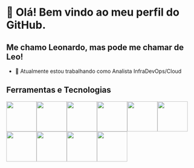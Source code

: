 # 👋 Olá! Bem vindo ao meu perfil do GitHub.
## Me chamo Leonardo, mas pode me chamar de Leo!

- 🔭 Atualmente estou trabalhando como Analista InfraDevOps/Cloud



## Ferramentas e Tecnologias

<img src="https://cdn.jsdelivr.net/gh/devicons/devicon/icons/terraform/terraform-original-wordmark.svg" width="80" height="80"/><img src="https://cdn.jsdelivr.net/gh/devicons/devicon/icons/amazonwebservices/amazonwebservices-plain-wordmark.svg" width="80" height="80"/><img src="https://cdn.jsdelivr.net/gh/devicons/devicon/icons/linux/linux-original.svg" width="80" height="80"/><img src="https://cdn.jsdelivr.net/gh/devicons/devicon/icons/python/python-original-wordmark.svg" width="80" height="80"/><img src="https://cdn.jsdelivr.net/gh/devicons/devicon/icons/jenkins/jenkins-original.svg" width="80" height="80"/><img src="https://cdn.jsdelivr.net/gh/devicons/devicon/icons/vscode/vscode-original-wordmark.svg" width="80" height="80"/><img src="https://cdn.jsdelivr.net/gh/devicons/devicon/icons/php/php-plain.svg" width="80" height="80"/><img src="https://cdn.jsdelivr.net/gh/devicons/devicon/icons/ansible/ansible-original-wordmark.svg" width="80" height="80"/><img src="https://cdn.jsdelivr.net/gh/devicons/devicon/icons/docker/docker-original-wordmark.svg" width="80" height="80"/><img src="https://cdn.jsdelivr.net/gh/devicons/devicon/icons/git/git-original-wordmark.svg" width="80" height="80"/>


